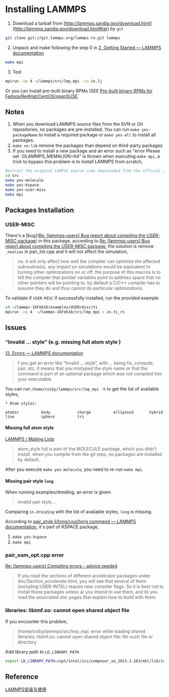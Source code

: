 # Installing LAMMPS

1. Download a tarball from [http://lammps.sandia.gov/download.html](http://lammps.sandia.gov/download.html#tar) by `git`
```bash
git clone git://git.lammps.org/lammps-ro.git lammps
```
2. Unpack and make following the step 0 in [2. Getting Started — LAMMPS documentation](http://lammps.sandia.gov/doc/Section_start.html#running-lammps)
```bash
make mpi
```
3. Test
```bash
mpirun -np 4 ~/lammps/src/lmp_mpi -in in.lj 
```

Or you can install pre-built binary RPMs (SEE [Pre-built binary RPMs for Fedora/RedHat/CentOS/openSUSE](http://lammps.sandia.gov/download.html#rpm)

## Notes

1. When you download LAMMPS source files from the SVN or Git repositories, no packages are pre-installed. You can run `make yes-packageName` to install a required package or `make yes-all` to install all packages.
2. `make no-lib` remove the packages than depend on third-party packages
3. If you need to install a new package and an error such as "error Please set -DLAMMPS_MEMALIGN=64" is thrown when executing `make mpi`, a trick to bypass this problem is to install LAMMPS from scratch,
```bash
#extract the original LAMPSS source code downloaded from the official site
cd src
make yes-molecule
make yes-kspace
make yes-user-misc
make mpi
```

## Packages Installation

### USER-MISC

There's a [bug]([Re: [lammps-users] Bug report about compiling the USER-MISC package](http://lammps.sandia.gov/threads/msg56953.html)) in this package, according to [Re: [lammps-users] Bug report about compiling the USER-MISC package](http://lammps.sandia.gov/threads/msg56953.html), the solution is remove `_noalias` in pair_list.cpp and it will not affect the simulation,
>no. it will only affect how well the compiler can optimize the affected subroutine(s). any impact on simulations would be equivalent to turning other optimizations on or off. the purpose of this macros is to tell the compiler that pointer variables point to address space that no other pointers will be pointing to. by default a C/C++ compiler has to assume they do and thus cannot do particular optimizations.

To validate if `USER-MISC` if successfully installed, run the provided example 
```sh
cd ~/lammps-16Feb16/examples/USER/misc/ti
mpirun -np 4  ~/lammps-16Feb16/src/lmp_mpi < in.ti_rs
```

## Issues

### “Invalid ... style” (e.g. missing full atom style )

[12. Errors — LAMMPS documentation](http://lammps.sandia.gov/doc/Section_errors.html)
>f you get an error like “Invalid ... style”, with ... being fix, compute, pair, etc, it means that you mistyped the style name or that the command is part of an optional package which was not compiled into your executable.

You can run `/home/coiby/lammps/src/lmp_mpi -h` to get the list of available styles,
```
* Atom styles:

atomic          body            charge          ellipsoid       hybrid          
line            sphere          tri
```
#### Missing full atom style

[LAMMPS / Mailing Lists](https://sourceforge.net/p/lammps/mailman/message/34639586/)
>atom_style full is part of the MOLECULE package, which you didn't install.
when you compile from the git repo, no packages are installed by default.

After you execute `make yes-molecule`, you need to re-run `make mpi`.

#### Missing pair style `long`

When running examples/dreiding, an error is given:
>invalid pair style...

Comparing `in.dreiding` with the list of available styles, `long` is missing.

According to [pair_style lj/long/coul/long command — LAMMPS documentation](http://lammps.sandia.gov/doc/pair_lj_long.html), it's part of KSPACE package,
1. `make yes-kspace`
2. `make mpi`

### pair_eam_opt.cpp  error

[Re: [lammps-users] Compiling errors - advice needed](http://lammps.sandia.gov/threads/msg48777.html)
>If you read the sections of different accelerator packages under doc/Section_accelerate.html, you will see that several of them (including USER-INTEL) require new compiler flags.  So it is best not to install those packages unless a) you intend to use them, and b) you read the associated doc pages that explain how to build with them.

###  libraries: libimf.so: cannot open shared object file
If you encounter this problem,
>/home/coiby/lammps/src/lmp_mpi: error while loading shared libraries: libimf.so: cannot open shared object file: No such file or directory

Add library path to `LD_LIBRARY_PATH`
```bash
export LD_LIBRARY_PATH=/opt/intel/icc/composer_xe_2013.3.163/mkl/lib/intel64:/opt/intel/icc/composer_xe_2013.3.163/compiler/lib/intel64:$LD_LIBRARY_PATH
```

## Reference

[LAMMPS安装与使用](http://www.sccas.cas.cn/yhfw/wdypx/wd/jswd/201112/W020111215327529481126.pdf)